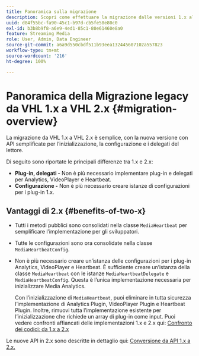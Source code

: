 ```yaml
---
title: Panoramica sulla migrazione
description: Scopri come effettuare la migrazione dalle versioni 1.x alle versioni 2.x dell’SDK per contenuti multimediali.
uuid: d84f55bc-fa90-45c1-b97d-cb5fe58e80c0
exl-id: b3b8b9f8-a6e9-4ed1-85c1-80e61460e8a0
feature: Streaming Media
role: User, Admin, Data Engineer
source-git-commit: a6a9d550cbdf511b93eea132445607102a557823
workflow-type: tm+mt
source-wordcount: '216'
ht-degree: 100%

---
```


# Panoramica della Migrazione legacy da VHL 1.x a VHL 2.x {#migration-overview}

La migrazione da VHL 1.x a VHL 2.x è semplice, con la nuova versione con API semplificate per l’inizializzazione, la configurazione e i delegati del lettore.

Di seguito sono riportate le principali differenze tra 1.x e 2.x:

* **Plug-in, delegati -** Non è più necessario implementare plug-in e delegati per Analytics, VideoPlayer e Heartbeat.
* **Configurazione -** Non è più necessario creare istanze di configurazioni per i plug-in 1.x.

## Vantaggi di 2.x {#benefits-of-two-x}

* Tutti i metodi pubblici sono consolidati nella classe `MediaHeartbeat` per semplificare l’implementazione per gli sviluppatori.
* Tutte le configurazioni sono ora consolidate nella classe `MediaHeartbeatConfig`.
* Non è più necessario creare un’istanza delle configurazioni per i plug-in Analytics, VideoPlayer e Heartbeat. È sufficiente creare un’istanza della classe `MediaHeartbeat` con le istanze `MediaHeartbeatDelegate` e `MediaHeartbeatConfig`. Questa è l’unica implementazione necessaria per inizializzare Media Analytics.

  Con l’inizializzazione di `MediaHeartbeat`, puoi eliminare in tutta sicurezza l’implementazione di Analytics Plugin, VideoPlayer Plugin e Heartbeat Plugin. Inoltre, rimuovi tutta l’implementazione esistente per l’inizializzazione che richiede un array di plug-in come input. Puoi vedere confronti affiancati delle implementazioni 1.x e 2.x qui: [Confronto dei codici: da 1.x a 2.x](./code-comparison-1x-2x.md)

Le nuove API in 2.x sono descritte in dettaglio qui: [Conversione da API 1.x a 2.x.](./1x-2x-api-change.md)
